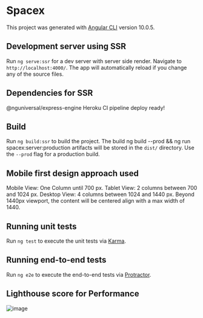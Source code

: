 # Spacex

This project was generated with [Angular CLI](https://github.com/angular/angular-cli) version 10.0.5.

## Development server using SSR

Run `ng serve:ssr` for a dev server with server side render. Navigate to `http://localhost:4000/`. The app will automatically reload if you change any of the source files.

## Dependencies for SSR
@nguniversal/express-engine 
Heroku CI pipeline deploy ready!

## Build

Run `ng build:ssr`  to build the project. The build ng build --prod && ng run spacex:server:production artifacts will be stored in the `dist/` directory. Use the `--prod` flag for a production build.

## Mobile first design approach used

Mobile View: One Column until 700 px.
Tablet View: 2 columns between 700 and 1024 px.
Desktop View: 4 columns between 1024 and 1440 px. Beyond 1440px viewport, the content will be centered align with a max width of 1440.

## Running unit tests

Run `ng test` to execute the unit tests via [Karma](https://karma-runner.github.io).

## Running end-to-end tests

Run `ng e2e` to execute the end-to-end tests via [Protractor](http://www.protractortest.org/).

## Lighthouse score for Performance
![image](https://user-images.githubusercontent.com/11582332/90596287-3f6fd500-e20c-11ea-9408-cec1b1d108cb.png)


